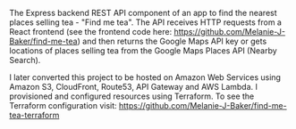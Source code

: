 The Express backend REST API component of an app to find the nearest places selling tea - "Find me tea". The API receives HTTP requests from a React frontend (see the frontend code here: https://github.com/Melanie-J-Baker/find-me-tea) and then returns the Google Maps API key or gets locations of places selling tea from the Google Maps Places API (Nearby Search).

I later converted this project to be hosted on Amazon Web Services using Amazon S3, CloudFront, Route53, API Gateway and AWS Lambda. I provisioned and configured resources using Terraform. To see the Terraform configuration visit: https://github.com/Melanie-J-Baker/find-me-tea-terraform
